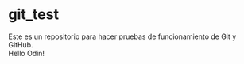 # git_test
Este es un repositorio para hacer pruebas de funcionamiento de Git y GitHub.  
Hello Odin!